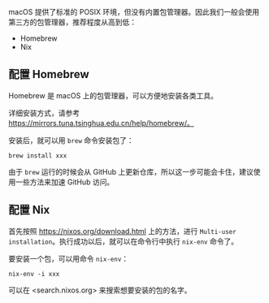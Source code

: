 macOS 提供了标准的 POSIX 环境，但没有内置包管理器。因此我们一般会使用第三方的包管理器，推荐程度从高到低：

- Homebrew
- Nix

## 配置 Homebrew

Homebrew 是 macOS 上的包管理器，可以方便地安装各类工具。

详细安装方式，请参考 https://mirrors.tuna.tsinghua.edu.cn/help/homebrew/。

安装后，就可以用 `brew` 命令安装包了：

```shell
brew install xxx
```

由于 `brew` 运行的时候会从 GitHub 上更新仓库，所以这一步可能会卡住，建议使用一些方法来加速 GitHub 访问。

## 配置 Nix

首先按照 <https://nixos.org/download.html> 上的方法，进行 `Multi-user installation`。执行成功以后，就可以在命令行中执行 `nix-env` 命令了。

要安装一个包，可以用命令 `nix-env`：

```shell
nix-env -i xxx
```

可以在 <search.nixos.org> 来搜索想要安装的包的名字。
